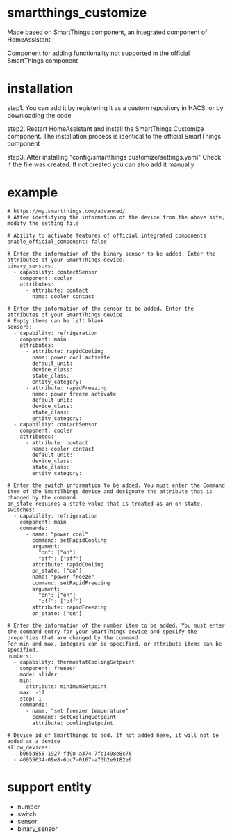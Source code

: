 # smartthings_customize

Made based on SmartThings component, an integrated component of HomeAssistant

Component for adding functionality not supported in the official SmartThings component


# installation

step1. You can add it by registering it as a custom repository in HACS, or by downloading the code

step2. Restart HomeAssistant and install the SmartThings Customize component. The installation process is identical to the official SmartThings component

step3. After installing "config/smartthings customize/settings.yaml" Check if the file was created. If not created you can also add it manually


# example

```
# https://my.smartthings.com/advanced/
# After identifying the information of the device from the above site, modify the setting file

# Ability to activate features of official integrated components
enable_official_component: false

# Enter the information of the binary sensor to be added. Enter the attributes of your SmartThings device.
binary_sensors:
  - capability: contactSensor
    component: cooler
    attributes:
      - attribute: contact
        name: cooler contact

# Enter the information of the sensor to be added. Enter the attributes of your SmartThings device.
# Empty items can be left blank
sensors:
  - capability: refrigeration
    component: main
    attributes:
      - attribute: rapidCooling
        name: power cool activate
        default_unit:
        device_class:
        state_class:
        entity_category:
      - attribute: rapidFreezing
        name: power freeze activate
        default_unit:
        device_class:
        state_class:
        entity_category:
  - capability: contactSensor
    component: cooler
    attributes:
      - attribute: contact
        name: cooler contact
        default_unit:
        device_class:
        state_class:
        entity_category:

# Enter the switch information to be added. You must enter the Command item of the SmartThings device and designate the attribute that is changed by the command.
on_state requires a state value that is treated as an on state.
switches:
  - capability: refrigeration
    component: main
    commands:
      - name: "power cool"
        command: setRapidCooling
        argument:
          "on": ["on"]
          "off": ["off"]
        attribute: rapidCooling
        on_state: ["on"]
      - name: "power freeze"
        command: setRapidFreezing
        argument:
          "on": ["on"]
          "off": ["off"]
        attribute: rapidFreezing
        on_state: ["on"]

# Enter the information of the number item to be added. You must enter the command entry for your SmartThings device and specify the properties that are changed by the command.
For min and max, integers can be specified, or attribute items can be specified.
numbers:
  - capability: thermostatCoolingSetpoint
    component: freezer
    mode: slider
    min:
      attribute: minimumSetpoint
    max: -17
    step: 1
    commands:
      - name: "set freezer temperature"
        command: setCoolingSetpoint
        attribute: coolingSetpoint

# Device id of SmartThings to add. If not added here, it will not be added as a device
allow_devices:
  - b065a858-1927-fd98-a374-7fc1498e8c76
  - 46955634-09e8-6bc7-0167-a73b2e9182e6
```

# support entity

- number
- switch
- sensor
- binary_sensor
